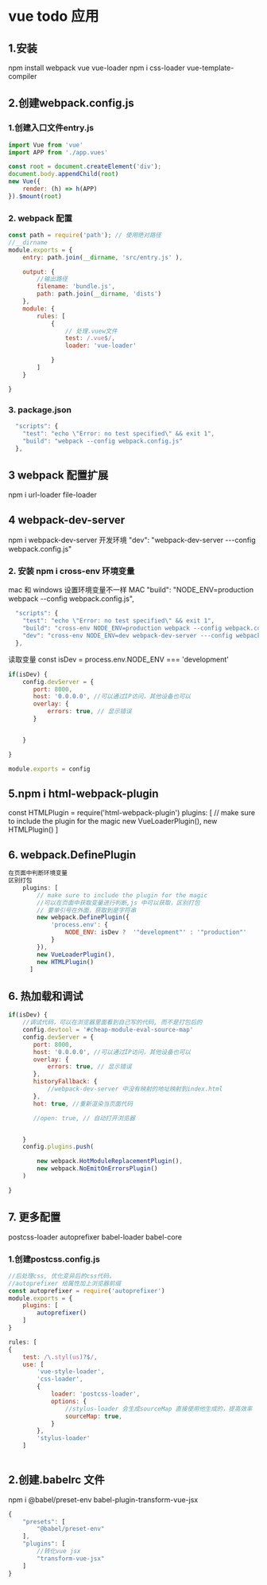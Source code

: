 # vue todo 应用
## 1.安装
npm install webpack vue vue-loader
npm i css-loader vue-template-compiler

## 2.创建webpack.config.js

### 1.创建入口文件entry.js

```javascript
import Vue from 'vue'
import APP from './app.vues'

const root = document.createElement('div');
document.body.appendChild(root)
new Vue({
    render: (h) => h(APP)
}).$mount(root)
```

### 2. webpack 配置
```javascript
const path = require('path'); // 使用绝对路径
//__dirname
module.exports = {
    entry: path.join(__dirname, 'src/entry.js' ),

    output: {
        //输出路径
        filename: 'bundle.js',
        path: path.join(__dirname, 'dists')
    },
    module: {
        rules: [
            {
                // 处理.vuew文件
                test: /.vue$/,
                loader: 'vue-loader'

            }
        ]
    }

}
```

### 3.  package.json

```javascript
  "scripts": {
    "test": "echo \"Error: no test specified\" && exit 1",
    "build": "webpack --config webpack.config.js"
  },
```

## 3 webpack 配置扩展
npm i url-loader file-loader

## 4 webpack-dev-server
npm i webpack-dev-server
开发环境
"dev": "webpack-dev-server ---config webpack.config.js"

### 2. 安装 npm i cross-env 环境变量
mac 和 windows 设置环境变量不一样
MAC
"build": "NODE_ENV=production webpack --config webpack.config.js",

```javascript
  "scripts": {
    "test": "echo \"Error: no test specified\" && exit 1",
    "build": "cross-env NODE_ENV=production webpack --config webpack.config.js",
    "dev": "cross-env NODE_ENV=dev webpack-dev-server ---config webpack.config.js"
  },
```
读取变量
const isDev = process.env.NODE_ENV === 'development'

```javascript
if(isDev) {
    config.devServer = {
       port: 8000,
       host: '0.0.0.0', //可以通过IP访问，其他设备也可以
       overlay: {
           errors: true, // 显示错误
       }


    }

}

module.exports = config
```

## 5.npm i html-webpack-plugin

const HTMLPlugin = require('html-webpack-plugin')
plugins: [
    // make sure to include the plugin for the magic
    new VueLoaderPlugin(),
    new HTMLPlugin()
    ]

## 6. webpack.DefinePlugin
```javascript
在页面中判断环境变量
区别打包
    plugins: [
        // make sure to include the plugin for the magic
        //可以在页面中获取变量进行判断,js 中可以获取，区别打包
        // 要单引号在外面，获取到是字符串
        new webpack.DefinePlugin({
            'process.env': {
                NODE_ENV: isDev ?  '"development"' : '"production"'
            }
        }),
        new VueLoaderPlugin(),
        new HTMLPlugin()
      ]
```

## 6. 热加载和调试

```javascript
if(isDev) {
    //调试代码，可以在浏览器里面看到自己写的代码, 而不是打包后的
    config.devtool = '#cheap-module-eval-source-map'
    config.devServer = {
       port: 8000,
       host: '0.0.0.0', //可以通过IP访问，其他设备也可以
       overlay: {
           errors: true, // 显示错误
       },
       historyFallback: {
           //webpack-dev-server 中没有映射的地址映射到index.html
       },
       hot: true, //重新渲染当页面代码

       //open: true, // 自动打开浏览器


    }
    config.plugins.push(

        new webpack.HotModuleReplacementPlugin(),
        new webpack.NoEmitOnErrorsPlugin()
    )

}
```
## 7. 更多配置
postcss-loader autoprefixer babel-loader babel-core
### 1.创建postcss.config.js
```javascript
//后处理css, 优化变异后的css代码， 
//autoprefixer 给属性加上浏览器前缀
const autoprefixer = require('autoprefixer')
module.exports = {
    plugins: [
        autoprefixer()
    ]
}

rules: [
{
    test: /\.styl(us)?$/,
    use: [
        'vue-style-loader',
        'css-loader',
        {
            loader: 'postcss-loader',
            options: {
                //stylus-loader 会生成sourceMap 直接使用他生成的，提高效率
                sourceMap: true,
            }
        },
        'stylus-loader'
    ]
            
```

## 2.创建.babelrc 文件
npm i @babel/preset-env babel-plugin-transform-vue-jsx
```javascript
{
    "presets": [
        "@babel/preset-env"
    ],
    "plugins": [
        //转化vue jsx
        "transform-vue-jsx"
    ]
}
```